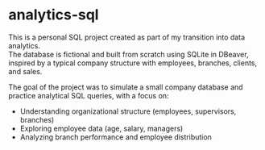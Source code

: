 # analytics-sql

This is a personal SQL project created as part of my transition into data analytics.  
The database is fictional and built from scratch using SQLite in DBeaver, inspired by a typical company structure with employees, branches, clients, and sales.

The goal of the project was to simulate a small company database and practice analytical SQL queries, with a focus on:

- Understanding organizational structure (employees, supervisors, branches)
- Exploring employee data (age, salary, managers)
- Analyzing branch performance and employee distribution
